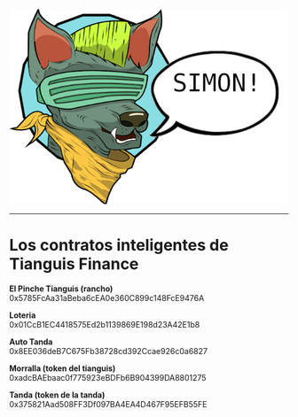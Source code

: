 ![image info](./images/simon1.png)

---

# Los contratos inteligentes de Tianguis Finance

**El Pinche Tianguis (rancho)**  
0x5785FcAa31aBeba6cEA0e360C899c148FcE9476A  

**Loteria**  
0x01CcB1EC4418575Ed2b1139869E198d23A42E1b8  

**Auto Tanda**  
0x8EE036deB7C675Fb38728cd392Ccae926c0a6827 

**Morralla (token del tianguis)**  
0xadcBAEbaac0f775923eBDFb6B904399DA8801275  

**Tanda (token de la tanda)**  
0x375821Aad508FF3Df097BA4EA4D467F95EFB55FE 
